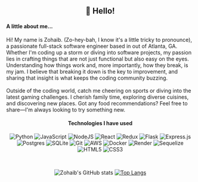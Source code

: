  

<!--
**zohaibrajan/zohaibrajan** is a ✨ _special_ ✨ repository because its `README.md` (this file) appears on your GitHub profile.

Here are some ideas to get you started:

- 🔭 I’m currently working on ...
- 🌱 I’m currently learning ...
- 👯 I’m looking to collaborate on ...
- 🤔 I’m looking for help with ...
- 💬 Ask me about ...
- 📫 How to reach me: ...
- 😄 Pronouns: ...
- ⚡ Fun fact: ...
-->

<h2 align="center">👋 Hello!</h2>

<h4>A little about me...</h4>

<div>
 Hi! My name is Zohaib. (Zo-hey-bah, I know it's a little tricky to pronounce), a passionate full-stack software engineer based in out of Atlanta, GA. Whether I'm coding up a storm or diving into software projects, my passion lies in crafting things that are not just functional but also easy on the eyes. Understanding how things work and, more importantly, how they break, is my jam. I believe that breaking it down is the key to improvement, and sharing that insight is what keeps the coding community buzzing.
</div>  
<br>
<div>
Outside of the coding world, catch me cheering on sports or diving into the latest gaming challenges. I cherish family time, exploring diverse cuisines, and discovering new places. Got any food recommendations? Feel free to share—I'm always looking to try something new.
</div>

<h4 align="center">Technologies I have used</h4>
<div align="center">
 
 ![Python](https://img.shields.io/badge/python-3670A0?style=for-the-badge&logo=python&logoColor=ffdd54)
 ![JavaScript](https://img.shields.io/badge/javascript-%23323330.svg?style=for-the-badge&logo=javascript&logoColor=%23F7DF1E)
 ![NodeJS](https://img.shields.io/badge/node.js-6DA55F?style=for-the-badge&logo=node.js&logoColor=white)
 ![React](https://img.shields.io/badge/react-%2320232a.svg?style=for-the-badge&logo=react&logoColor=%2361DAFB)
 ![Redux](https://img.shields.io/badge/redux-%23593d88.svg?style=for-the-badge&logo=redux&logoColor=white)
 ![Flask](https://img.shields.io/badge/flask-%23000.svg?style=for-the-badge&logo=flask&logoColor=white)
 ![Express.js](https://img.shields.io/badge/express.js-%23404d59.svg?style=for-the-badge&logo=express&logoColor=%2361DAFB)
 ![Postgres](https://img.shields.io/badge/postgres-%23316192.svg?style=for-the-badge&logo=postgresql&logoColor=white)
 ![SQLite](https://img.shields.io/badge/sqlite-%2307405e.svg?style=for-the-badge&logo=sqlite&logoColor=white)
 ![Git](https://img.shields.io/badge/git-%23F05033.svg?style=for-the-badge&logo=git&logoColor=white)
 ![AWS](https://img.shields.io/badge/AWS-%23FF9900.svg?style=for-the-badge&logo=amazon-aws&logoColor=white)
 ![Docker](https://img.shields.io/badge/docker-%230db7ed.svg?style=for-the-badge&logo=docker&logoColor=white)
 ![Render](https://img.shields.io/badge/Render-%46E3B7.svg?style=for-the-badge&logo=render&logoColor=white)
 ![Sequelize](https://img.shields.io/badge/Sequelize-52B0E7?style=for-the-badge&logo=Sequelize&logoColor=white)
 ![HTML5](https://img.shields.io/badge/html5-%23E34F26.svg?style=for-the-badge&logo=html5&logoColor=white)
 ![CSS3](https://img.shields.io/badge/css3-%231572B6.svg?style=for-the-badge&logo=css3&logoColor=white)
 
</div>

<br>


<div align="center">
 
 ![Zohaib's GitHub stats](https://github-readme-stats.vercel.app/api?username=zohaibrajan&show_icons=true&theme=dark)
 [![Top Langs](https://github-readme-stats.vercel.app/api/top-langs/?username=zohaibrajan&layout=compact)](https://github.com/zohaibrajan/github-readme-stats)
 
</div>


